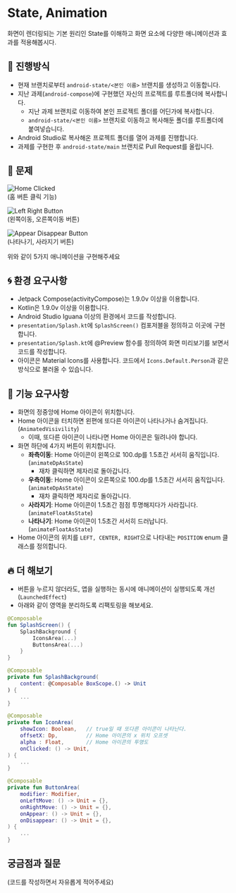 # State, Animation
 화면이 렌더링되는 기본 원리인 State를 이해하고 화면 요소에 다양한 애니메이션과 효과를 적용해봅시다.

## 📐 진행방식
- 현재 브랜치로부터 `android-state/<본인 이름>` 브랜치를 생성하고 이동합니다.
- 지난 과제(`android-compose`)에 구현했던 자신의 프로젝트를 루트폴더에 복사합니다.
  - 지난 과제 브랜치로 이동하여 본인 프로젝트 폴더를 어딘가에 복사합니다.
  - `android-state/<본인 이름>` 브랜치로 이동하고 복사해둔 폴더를 루트폴더에 붙여넣습니다.
- Android Studio로 복사해온 프로젝트 폴더를 열어 과제를 진행합니다.
- 과제를 구현한 후 `android-state/main` 브랜치로 Pull Request를 올립니다.

## 📑 문제
![Home Clicked](/images/01-home-clicked.gif)  
(홈 버튼 클릭 기능)  


![Left Right Button](/images/02-left-right-button.gif)  
(왼쪽이동, 오른쪽이동 버튼)  


![Appear Disappear Button](/images/03-appear-disappear-button.gif)  
(나타나기, 사라지기 버튼)  


위와 같이 5가지 애니메이션을 구현해주세요

## 🌀 환경 요구사항
- Jetpack Compose(activityCompose)는 1.9.0v 이상을 이용합니다.
- Kotlin은 1.9.0v 이상을 이용합니다.
- Android Studio Iguana 이상의 환경에서 코드를 작성합니다.
- `presentation/Splash.kt`에 `SplashScreen()` 컴포저블을 정의하고 이곳에 구현합니다.
- `presentation/Splash.kt`에 @Preview 함수를 정의하여 화면 미리보기를 보면서 코드를 작성합니다.
- 아이콘은 Material Icons를 사용합니다. 코드에서 `Icons.Default.Person`과 같은 방식으로 불러올 수 있습니다.

## 🧸 기능 요구사항
- 화면의 정중앙에 Home 아이콘이 위치합니다.
- Home 아이콘을 터치하면 왼편에 또다른 아이콘이 나타나거나 숨겨집니다. (`AnimatedVisivility`)
  - 이때, 또다른 아이콘이 나타나면 Home 아이콘은 밀려나야 합니다.
- 화면 하단에 4가지 버튼이 위치합니다.
  - **좌측이동**: Home 아이콘이 왼쪽으로 100.dp를 1.5초간 서서히 움직입니다. (`animateDpAsState`)
    - 재차 클릭하면 제자리로 돌아갑니다.
  - **우측이동**: Home 아이콘이 오른쪽으로 100.dp를 1.5초간 서서히 움직입니다. (`animateDpAsState`)
    - 재차 클릭하면 제자리로 돌아갑니다.
  - **사라지기**: Home 아이콘이 1.5초간 점점 투명해지다가 사라집니다. (`animateFloatAsState`)
  - **나타나기**: Home 아이콘이 1.5초간 서서히 드러납니다. (`animateFloatAsState`)
- Home 아이콘의 위치를 `LEFT, CENTER, RIGHT`으로 나타내는 `POSITION` enum 클래스를 정의합니다.

## 🔥 더 해보기
- 버튼을 누르지 않더라도, 앱을 실행하는 동시에 애니메이션이 실행되도록 개선 (`LaunchedEffect`)
- 아래와 같이 영역을 분리하도록 리팩토링을 해보세요.
```kotlin
@Composable
fun SplashScreen() {
    SplashBackground {
        IconsArea(...)
        ButtonsArea(...)
    }
}

@Composable
private fun SplashBackground(
    content: @Composable BoxScope.() -> Unit
) {
    ...
}

@Composable
private fun IconArea(
    showIcon: Boolean,   // true일 때 또다른 아이콘이 나타난다.
    offsetX: Dp,         // Home 아이콘의 x 위치 오프셋
    alpha : Float,       // Home 아이콘의 투명도
    onClicked: () -> Unit,
) {
    ...
}

@Composable
private fun ButtonArea(
    modifier: Modifier,
    onLeftMove: () -> Unit = {},
    onRightMove: () -> Unit = {},
    onAppear: () -> Unit = {},
    onDisappear: () -> Unit = {},
) {
    ...
}
```

## 궁금점과 질문
(코드를 작성하면서 자유롭게 적어주세요)